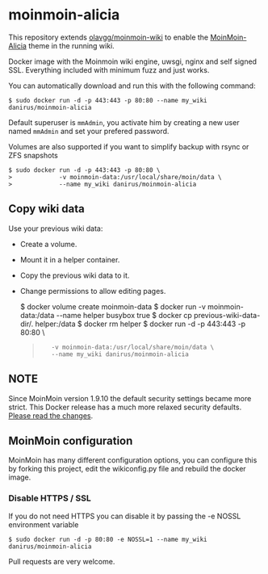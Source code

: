 # moinmoin-alicia

This repository extends [olavgg/moinmoin-wiki](https://github.com/olavgg/moinmoin-wiki) to enable the [MoinMoin-Alicia](https://github.com/danirus/moin-theme-alicia) theme in the running wiki.

Docker image with the Moinmoin wiki engine, uwsgi, nginx and self signed SSL.
Everything included with minimum fuzz and just works.

You can automatically download and run this with the following command:
    
    $ sudo docker run -d -p 443:443 -p 80:80 --name my_wiki danirus/moinmoin-alicia
    
Default superuser is `mmAdmin`, you activate him by creating a new user named `mmAdmin` and set your prefered password.

Volumes are also supported if you want to simplify backup with rsync or ZFS snapshots

    $ sudo docker run -d -p 443:443 -p 80:80 \
    >             -v moinmoin-data:/usr/local/share/moin/data \
    >             --name my_wiki danirus/moinmoin-alicia

## Copy wiki data

Use your previous wiki data:

 * Create a volume.
 * Mount it in a helper container.
 * Copy the previous wiki data to it.
 * Change permissions to allow editing pages.

    $ docker volume create moinmoin-data
    $ docker run -v moinmoin-data:/data --name helper busybox true
    $ docker cp previous-wiki-data-dir/. helper:/data
    $ docker rm helper
    $ docker run -d -p 443:443 -p 80:80 \
    >        -v moinmoin-data:/usr/local/share/moin/data \
    >        --name my_wiki danirus/moinmoin-alicia

## NOTE

Since MoinMoin version 1.9.10 the default security settings became more strict. This Docker release has a much more relaxed security defaults. [Please read the changes](https://github.com/moinwiki/moin-1.9/blob/1.9.10/docs/CHANGES#L13).


## MoinMoin configuration

MoinMoin has many different configuration options, you can configure this by forking this project, edit the wikiconfig.py file and rebuild the docker image.


### Disable HTTPS / SSL

If you do not need HTTPS you can disable it by passing the -e NOSSL environment variable

    $ sudo docker run -d -p 80:80 -e NOSSL=1 --name my_wiki danirus/moinmoin-alicia

Pull requests are very welcome.

